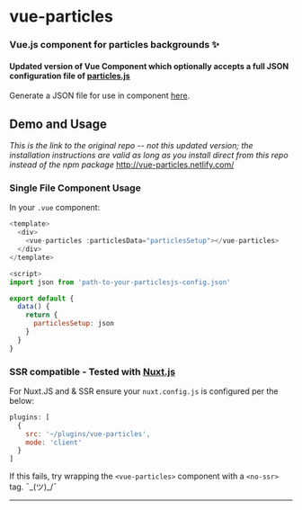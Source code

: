 # vue-particles
### Vue.js component for particles backgrounds ✨

#### Updated version of Vue Component which optionally accepts a full JSON configuration file of [particles.js](https://github.com/VincentGarreau/particles.js)
Generate a JSON file for use in component [here](https://vincentgarreau.com/particles.js).

## Demo and Usage
_This is the link to the original repo -- not this updated version; the installation instructions are valid as long as you install direct from this repo instead of the npm package_
<a href="http://vue-particles.netlify.com/" target="_blank">http://vue-particles.netlify.com/</a>

### Single File Component Usage

In your `.vue` component:

```JavaScript
<template>
  <div>
    <vue-particles :particlesData="particlesSetup"></vue-particles>
  </div>
</template>

<script>
import json from 'path-to-your-particlesjs-config.json'

export default {
  data() {
    return {
      particlesSetup: json
    }
  }
}
```

### SSR compatible - Tested with <a href="https://nuxtjs.org/" target="_blank">Nuxt.js</a>
For Nuxt.JS and & SSR ensure your `nuxt.config.js` is configured per the below:

```JavaScript
plugins: [
  {
    src: '~/plugins/vue-particles',
    mode: 'client'
  }
]
```

If this fails, try wrapping the `<vue-particles>` component with a `<no-ssr>` tag. ¯\_(ツ)_/¯

------------------------------
